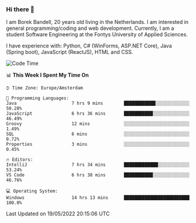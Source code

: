 ### Hi there 👋

I am Borek Bandell, 20 years old living in the Netherlands. I am interested in general programming/coding and web development. Currently, I am a student Software Engineering at the Fontys University of Applied Sciences.

I have experience with: Python, C# (WinForms, ASP.NET Core), Java (Spring boot), JavaScript (ReactJS), HTML and CSS.

<!--START_SECTION:waka-->
![Code Time](http://img.shields.io/badge/Code%20Time-142%20hrs%2018%20mins-blue)

📊 **This Week I Spent My Time On** 

```text
⌚︎ Time Zone: Europe/Amsterdam

💬 Programming Languages: 
Java                     7 hrs 9 mins        ████████████░░░░░░░░░░░░░   50.28% 
JavaScript               6 hrs 36 mins       ███████████░░░░░░░░░░░░░░   46.49% 
Groovy                   12 mins             ░░░░░░░░░░░░░░░░░░░░░░░░░   1.49% 
SQL                      6 mins              ░░░░░░░░░░░░░░░░░░░░░░░░░   0.72% 
Properties               3 mins              ░░░░░░░░░░░░░░░░░░░░░░░░░   0.45%

🔥 Editors: 
IntelliJ                 7 hrs 34 mins       █████████████░░░░░░░░░░░░   53.24% 
VS Code                  6 hrs 38 mins       ███████████░░░░░░░░░░░░░░   46.76%

💻 Operating System: 
Windows                  14 hrs 13 mins      █████████████████████████   100.0%

```


 Last Updated on 19/05/2022 20:15:06 UTC
<!--END_SECTION:waka-->

<!--**tcBorek2002/tcBorek2002** is a ✨ _special_ ✨ repository because its `README.md` (this file) appears on your GitHub profile.

Here are some ideas to get you started:

- 🔭 I’m currently working on ...
- 🌱 I’m currently learning ...
- 👯 I’m looking to collaborate on ...
- 🤔 I’m looking for help with ...
- 💬 Ask me about ...
- 📫 How to reach me: ...
- 😄 Pronouns: ...
- ⚡ Fun fact: ...
-->
